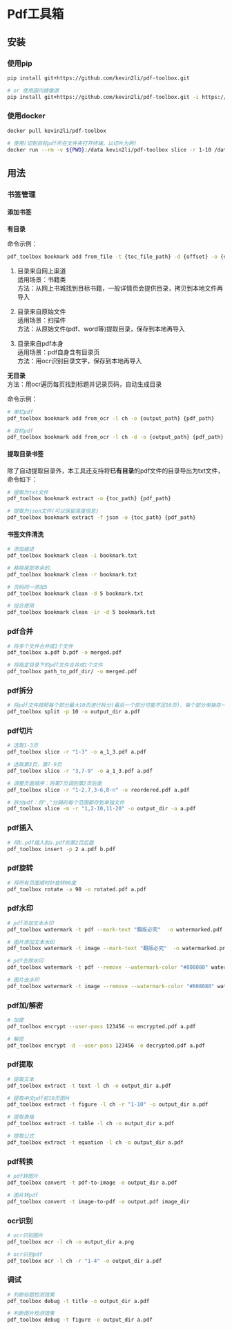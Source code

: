 # Pdf工具箱
## 安装
### 使用pip
```bash
pip install git+https://github.com/kevin2li/pdf-toolbox.git

# or 使用国内镜像源
pip install git+https://github.com/kevin2li/pdf-toolbox.git -i https://mirrors.aliyun.com/pypi/simple
```

### 使用docker
```bash
docker pull kevin2li/pdf-toolbox

# 使用(切到目标pdf所在文件夹打开终端，以切片为例)
docker run --rm -v ${PWD}:/data kevin2li/pdf-toolbox slice -r 1-10 /data/xxx.pdf
```
## 用法
### 书签管理
#### 添加书签

**有目录**

命令示例：  
```bash
pdf_toolbox bookmark add from_file -t {toc_file_path} -d {offset} -o {output_path} {pdf_path}
```

1. 目录来自网上渠道  
适用场景：书籍类  
方法：从网上书城找到目标书籍，一般详情页会提供目录，拷贝到本地文件再导入

1. 目录来自原始文件  
适用场景：扫描件  
方法：从原始文件(pdf、word等)提取目录，保存到本地再导入


3. 目录来自pdf本身  
适用场景：pdf自身含有目录页  
方法：用ocr识别目录文字，保存到本地再导入


**无目录**  
方法：用ocr遍历每页找到标题并记录页码，自动生成目录

命令示例：  
```bash
# 单栏pdf
pdf_toolbox bookmark add from_ocr -l ch -o {output_path} {pdf_path}

# 双栏pdf
pdf_toolbox bookmark add from_ocr -l ch -d -o {output_path} {pdf_path}
```

#### 提取目录书签 

除了自动提取目录外，本工具还支持将**已有目录**的pdf文件的目录导出为txt文件，命令如下：

```bash
# 提取为txt文件
pdf_toolbox bookmark extract -o {toc_path} {pdf_path}

# 提取为json文件(可以保留高度信息)
pdf_toolbox bookmark extract -f json -o {toc_path} {pdf_path}
```

#### 书签文件清洗
```bash
# 添加缩进
pdf_toolbox bookmark clean -i bookmark.txt

# 移除尾部多余的.
pdf_toolbox bookmark clean -r bookmark.txt

# 页码同一添加5
pdf_toolbox bookmark clean -d 5 bookmark.txt

# 组合使用
pdf_toolbox bookmark clean -ir -d 5 bookmark.txt
```

### pdf合并
```bash
# 将多个文件合并成1个文件
pdf_toolbox a.pdf b.pdf -o merged.pdf

# 将指定目录下的pdf文件合并成1个文件
pdf_toolbox path_to_pdf_dir/ -o merged.pdf
```
### pdf拆分
```bash
# 将pdf文件按照每个部分最大10页进行拆分(最后一个部分可能不足10页)，每个部分单独存一个文件
pdf_toolbox split -p 10 -o output_dir a.pdf
```
### pdf切片
```bash
# 选取1-3页
pdf_toolbox slice -r "1-3" -o a_1_3.pdf a.pdf

# 选取第3页，第7-9页
pdf_toolbox slice -r "3,7-9" -o a_1_3.pdf a.pdf

# 调整页面顺序：将第7页调到第2页后面
pdf_toolbox slice -r "1-2,7,3-6,8-n" -o reordered.pdf a.pdf

# 拆分pdf：将","分隔的每个范围都存到单独文件
pdf_toolbox slice -m -r "1,2-10,11-20" -o output_dir -a a.pdf

```
### pdf插入
```bash
# 将b.pdf插入到a.pdf的第2页后面
pdf_toolbox insert -p 2 a.pdf b.pdf
```
### pdf旋转
```bash
# 将所有页面顺时针旋转90度
pdf_toolbox rotate -a 90 -o rotated.pdf a.pdf
```
### pdf水印
```bash
# pdf添加文本水印
pdf_toolbox watermark -t pdf --mark-text "翻版必究"  -o watermarked.pdf a.pdf

# 图片添加文本水印
pdf_toolbox watermark -t image --mark-text "翻版必究"  -o watermarked.png a.png

# pdf去除水印
pdf_toolbox watermark -t pdf --remove --watermark-color "#808080" watermark.pdf

# 图片去水印
pdf_toolbox watermark -t image --remove --watermark-color "#808080" watermark.png

```

### pdf加/解密
```bash
# 加密
pdf_toolbox encrypt --user-pass 123456 -o encrypted.pdf a.pdf

# 解密
pdf_toolbox encrypt -d --user-pass 123456 -o decrypted.pdf a.pdf

```
### pdf提取
```bash
# 提取文本
pdf_toolbox extract -t text -l ch -o output_dir a.pdf

# 提取中文pdf前10页图片
pdf_toolbox extract -t figure -l ch -r "1-10" -o output_dir a.pdf

# 提取表格
pdf_toolbox extract -t table -l ch -o output_dir a.pdf

# 提取公式
pdf_toolbox extract -t equation -l ch -o output_dir a.pdf


```
### pdf转换
```bash
# pdf转图片
pdf_toolbox convert -t pdf-to-image -o output_dir a.pdf

# 图片转pdf
pdf_toolbox convert -t image-to-pdf -o output.pdf image_dir

```
### ocr识别
```bash
# ocr识别图片
pdf_toolbox ocr -l ch -o output_dir a.png

# ocr识别pdf
pdf_toolbox ocr -l ch -r "1-4" -o output_dir a.pdf
```

### 调试
```bash
# 判断标题检测效果
pdf_toolbox debug -t title -o output_dir a.pdf

# 判断图片检测效果
pdf_toolbox debug -t figure -o output_dir a.pdf
```